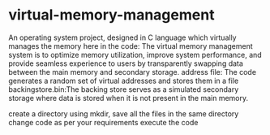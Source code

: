 # virtual-memory-management
An operating system project, designed in C language which virtually manages the memory
here in the code:
The virtual memory management system is to optimize memory utilization, improve system performance, and provide seamless experience to users by transparently swapping data between the main memory and secondary storage.
address file: The code generates a random set of virtual addresses and stores them in a file
backingstore.bin:The backing store serves as a simulated secondary storage where data is stored when it is not present in the main memory.

create a directory using mkdir,
save all the files in the same directory
change code as per your requirements
execute the code
